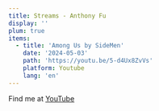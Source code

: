 ```yaml
---
title: Streams - Anthony Fu
display: ''
plum: true
items:
  - title: 'Among Us by SideMen'
    date: '2024-05-03'
    path: 'https://youtu.be/5-d4Ux8ZvVs'
    platform: Youtube
    lang: 'en'
---
```


<SubNav />

<div slide-enter>

<div i-ri:vidicon-2-line mr2 />
<span op50>Find me at <a href="https://youtube.com/@Celebritysix" target="_blank">YouTube</a></span>

</div>

<StreamAnnouncement />
<SpotifyPlaylist />
<ListPosts :posts="frontmatter.items.reverse()" />
